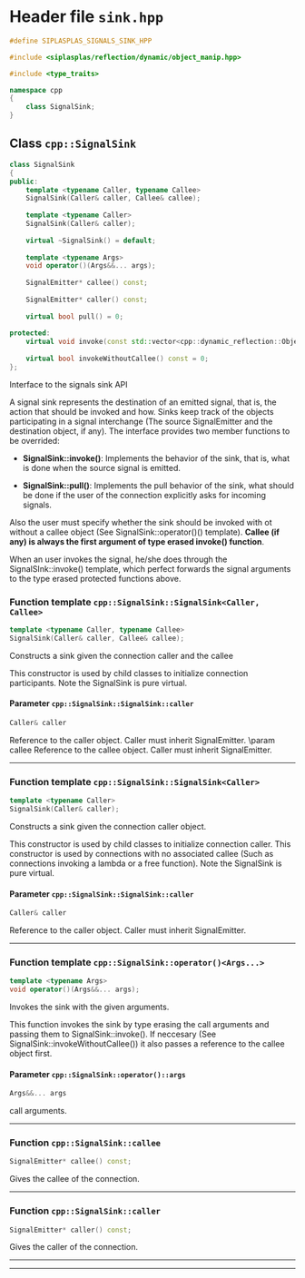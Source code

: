 # Header file `sink.hpp`

``` cpp
#define SIPLASPLAS_SIGNALS_SINK_HPP 

#include <siplasplas/reflection/dynamic/object_manip.hpp>

#include <type_traits>

namespace cpp
{
    class SignalSink;
}
```

## Class `cpp::SignalSink`<a id="cpp::SignalSink"></a>

``` cpp
class SignalSink
{
public:
    template <typename Caller, typename Callee>
    SignalSink(Caller& caller, Callee& callee);
    
    template <typename Caller>
    SignalSink(Caller& caller);
    
    virtual ~SignalSink() = default;
    
    template <typename Args>
    void operator()(Args&&... args);
    
    SignalEmitter* callee() const;
    
    SignalEmitter* caller() const;
    
    virtual bool pull() = 0;
    
protected:
    virtual void invoke(const std::vector<cpp::dynamic_reflection::Object>& args) = 0;
    
    virtual bool invokeWithoutCallee() const = 0;
};
```

Interface to the signals sink API

A signal sink represents the destination of an emitted signal, that is, the action that should be invoked and how. Sinks keep track of the objects participating in a signal interchange (The source SignalEmitter and the destination object, if any). The interface provides two member functions to be overrided:

  - **SignalSink::invoke()**: Implements the behavior of the sink, that is, what is done when the source signal is emitted.

  - **SignalSink::pull()**: Implements the pull behavior of the sink, what should be done if the user of the connection explicitly asks for incoming signals.

Also the user must specify whether the sink should be invoked with ot without a callee object (See SignalSink::operator()() template). **Callee (if any) is always the first argument of type erased invoke() function**.

When an user invokes the signal, he/she does through the SignalSInk::invoke() template, which perfect forwards the signal arguments to the type erased protected functions above.

### Function template `cpp::SignalSink::SignalSink<Caller, Callee>`<a id="cpp::SignalSink::SignalSink<Caller, Callee>"></a>

``` cpp
template <typename Caller, typename Callee>
SignalSink(Caller& caller, Callee& callee);
```

Constructs a sink given the connection caller and the callee

This constructor is used by child classes to initialize connection participants. Note the SignalSink is pure virtual.

#### Parameter `cpp::SignalSink::SignalSink::caller`<a id="cpp::SignalSink::SignalSink::caller"></a>

``` cpp
Caller& caller
```

Reference to the caller object. Caller must inherit SignalEmitter. \\param callee Reference to the callee object. Caller must inherit SignalEmitter.

-----

### Function template `cpp::SignalSink::SignalSink<Caller>`<a id="cpp::SignalSink::SignalSink<Caller>"></a>

``` cpp
template <typename Caller>
SignalSink(Caller& caller);
```

Constructs a sink given the connection caller object.

This constructor is used by child classes to initialize connection caller. This constructor is used by connections with no associated callee (Such as connections invoking a lambda or a free function). Note the SignalSink is pure virtual.

#### Parameter `cpp::SignalSink::SignalSink::caller`<a id="cpp::SignalSink::SignalSink::caller"></a>

``` cpp
Caller& caller
```

Reference to the caller object. Caller must inherit SignalEmitter.

-----

### Function template `cpp::SignalSink::operator()<Args...>`<a id="cpp::SignalSink::operator()<Args...>"></a>

``` cpp
template <typename Args>
void operator()(Args&&... args);
```

Invokes the sink with the given arguments.

This function invokes the sink by type erasing the call arguments and passing them to SignalSink::invoke(). If neccesary (See SignalSink::invokeWithoutCallee()) it also passes a reference to the callee object first.

#### Parameter `cpp::SignalSink::operator()::args`<a id="cpp::SignalSink::operator()::args"></a>

``` cpp
Args&&... args
```

call arguments.

-----

### Function `cpp::SignalSink::callee`<a id="cpp::SignalSink::callee"></a>

``` cpp
SignalEmitter* callee() const;
```

Gives the callee of the connection.

-----

### Function `cpp::SignalSink::caller`<a id="cpp::SignalSink::caller"></a>

``` cpp
SignalEmitter* caller() const;
```

Gives the caller of the connection.

-----

-----
